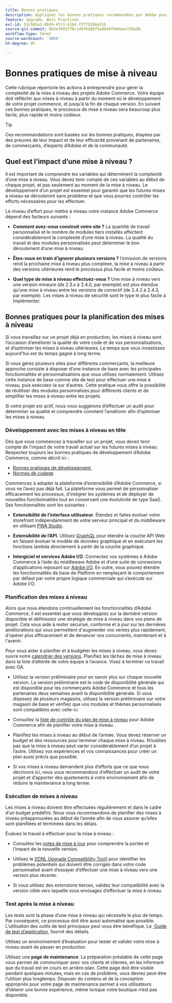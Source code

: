 ```yaml
---
title: Bonnes pratiques
description: Appliquez les bonnes pratiques recommandées par Adobe pour gérer le processus de mise à niveau de vos projets Adobe Commerce.
feature: Upgrade, Best Practices
exl-id: 53c505a3-8b99-4fc3-b1b4-f2f75208a51b
source-git-commit: 6b3afb93770c1d976dd975a484070e0aee730a98
workflow-type: tm+mt
source-wordcount: '1055'
ht-degree: 0%

---
```


# Bonnes pratiques de mise à niveau

Cette rubrique répertorie les actions à entreprendre pour gérer la complexité de la mise à niveau des projets Adobe Commerce. Votre équipe doit réfléchir aux mises à niveau à partir du moment où le développement de votre projet commence, et jusqu’à la fin de chaque version. En suivant ces bonnes pratiques, le processus de mise à niveau sera beaucoup plus facile, plus rapide et moins coûteux.

>[!TIP]
>
>Ces recommandations sont basées sur les bonnes pratiques, étayées par des preuves de leur impact et de leur efficacité provenant de partenaires, de commerçants, d’experts d’Adobe et de la communauté.

## Quel est l’impact d’une mise à niveau ?

Il est important de comprendre les variables qui déterminent la complexité d’une mise à niveau. Vous devez tenir compte de ces variables au début de chaque projet, et pas seulement au moment de la mise à niveau. Le développement d’un projet est essentiel pour garantir que les futures mises à niveau se dérouleront sans problème et que vous pourrez contrôler les efforts nécessaires pour les effectuer.

Le niveau d’effort pour mettre à niveau votre instance Adobe Commerce dépend des facteurs suivants :

- **Comment avez-vous construit votre site ?** La quantité de travail personnalisé et le nombre de modules tiers installés affectent considérablement la complexité d’une mise à niveau. La qualité du travail et des modules personnalisés peut déterminer le bon déroulement d’une mise à niveau.

- **Êtes-vous en train d’ignorer plusieurs versions ?** l’omission de versions rend la prochaine mise à niveau plus complexe, la mise à niveau à partir des versions ultérieures rend le processus plus facile et moins coûteux.

- **Quel type de mise à niveau effectuez-vous ?** Une mise à niveau vers une version mineure (de 2.3.x à 2.4.0, par exemple) est plus étendue qu’une mise à niveau entre les versions de correctif (de 2.4.2 à 2.4.3, par exemple). Les mises à niveau de sécurité sont le type le plus facile à implémenter.

## Bonnes pratiques pour la planification des mises à niveau

Si vous travaillez sur un projet déjà en production, les mises à niveau sont l’occasion d’améliorer la qualité de votre code et de vos personnalisations, et d’optimiser les mises à niveau ultérieures. Le temps que vous investissez aujourd&#39;hui est du temps gagné à long terme.

Si vous gérez plusieurs sites pour différents commerçants, la meilleure approche consiste à disposer d’une instance de base avec les principales fonctionnalités et personnalisations que vous utilisez normalement. Utilisez cette instance de base comme site de test pour effectuer une mise à niveau, puis exécutez-la sur d’autres. Cette pratique vous offre la possibilité de réutiliser des modules personnalisés pour différents clients et de simplifier les mises à niveau entre les projets.

Si votre projet est actif, nous vous suggérons d’effectuer un audit pour déterminer sa qualité et comprendre comment l’améliorer afin d’optimiser les mises à niveau.

### Développement avec les mises à niveau en tête

Dès que vous commencez à travailler sur un projet, vous devez tenir compte de l’impact de votre travail actuel sur les futures mises à niveau. Respectez toujours les bonnes pratiques de développement d’Adobe Commerce, comme décrit ici :

- [&#x200B; Bonnes pratiques de développement &#x200B;](https://developer.adobe.com/commerce/php/best-practices/)
- [Normes de codage](https://developer.adobe.com/commerce/php/coding-standards/)

Commencez à adopter la plateforme d’extensibilité d’Adobe Commerce, si vous ne l’avez pas déjà fait. La plateforme vous permet de personnaliser efficacement les processus, d’intégrer les systèmes et de déployer de nouvelles fonctionnalités tout en conservant une évolutivité de type SaaS. Ses fonctionnalités sont les suivantes :

- **Extensibilité de l’interface utilisateur**. Étendez et faites évoluer votre storefront indépendamment de votre serveur principal et du middleware en utilisant [PWA Studio](https://developer.adobe.com/commerce/pwa-studio/).

- **Extensibilité de l’API**. Utilisez [GraphQL](https://developer.adobe.com/commerce/webapi/graphql/index.html) pour étendre la couche API Web en faisant évoluer le modèle de données graphique et en exécutant les fonctions lambda directement à partir de la couche graphique.

- **Intergiciel et services Adobe I/O**. Connectez vos systèmes à Adobe Commerce à l’aide du middleware Adobe et d’une suite de connexions d’applications reposant sur [Adobe I/O](https://www.adobe.io/). En outre, vous pouvez étendre les fonctionnalités de base de Platform en remplaçant le comportement par défaut par votre propre logique commerciale qui s’exécute sur Adobe I/O.

### Planification des mises à niveau

Alors que nous étendons continuellement les fonctionnalités d’Adobe Commerce, il est essentiel que vous développiez sur la dernière version disponible et définissiez une stratégie de mise à niveau dans vos plans de projet. Cela vous aide à rester sécurisé, conforme et à jour sur les dernières améliorations qui vous permettent d&#39;augmenter vos ventes plus rapidement, d&#39;opérer plus efficacement et de devancer vos concurrents, maintenant et à l&#39;avenir.

Pour vous aider à planifier et à budgéter les mises à niveau, vous devez suivre notre [calendrier des versions](https://experienceleague.adobe.com/fr/docs/commerce-operations/release/planning/schedule). Planifiez les tâches de mise à niveau dans la liste d’attente de votre équipe à l’avance. Visez à terminer ce travail avec GA.

- Utilisez la version préliminaire pour en savoir plus sur chaque nouvelle version. La version préliminaire est le code de disponibilité générale qui est disponible pour les commerçants Adobe Commerce et tous les partenaires deux semaines avant la disponibilité générale. Si vous disposez de plusieurs magasins, utilisez la version préliminaire sur votre magasin de base et vérifiez que vos modules et thèmes personnalisés sont compatibles avec celle-ci.

- Consultez la [liste de contrôle du plan de mise à niveau](https://experienceleague.adobe.com/fr/docs/commerce-operations/implementation-playbook/best-practices/maintenance/upgrade-checklist) pour Adobe Commerce afin de planifier votre mise à niveau.

- Planifiez les mises à niveau au début de l’année. Vous devez réserver un budget et des ressources pour terminer chaque mise à niveau. N’oubliez pas que la mise à niveau peut varier considérablement d’un projet à l’autre. Utilisez vos expériences et vos connaissances pour créer un plan aussi précis que possible.

- Si vos mises à niveau demandent plus d’efforts que ce que nous décrivons ici, nous vous recommandons d’effectuer un audit de votre projet et d’apporter des ajustements à votre environnement afin de réduire la maintenance à long terme.

### Exécution de mises à niveau

Les mises à niveau doivent être effectuées régulièrement et dans le cadre d’un budget prédéfini. Nous vous recommandons de planifier des mises à niveau préapprouvées au début de l’année afin de vous assurer qu’elles sont planifiées et terminées dans les délais.

Évaluez le travail à effectuer pour la mise à niveau :

- Consultez les [notes de mise à jour](https://experienceleague.adobe.com/fr/docs/commerce-operations/release/notes/overview) pour comprendre la portée et l’impact de la nouvelle version.

- Utilisez le [[!DNL Upgrade Compatibility Tool]](../upgrade-compatibility-tool/overview.md) pour identifier les problèmes potentiels qui doivent être corrigés dans votre code personnalisé avant d’essayer d’effectuer une mise à niveau vers une version plus récente.

- Si vous utilisez des extensions tierces, validez leur compatibilité avec la version cible vers laquelle vous envisagez d’effectuer la mise à niveau.

### Test après la mise à niveau

Les tests sont la phase d’une mise à niveau qui nécessite le plus de temps. Par conséquent, ce processus doit être aussi automatisé que possible. L’utilisation des outils de test principaux peut vous être bénéfique. Le [&#x200B; Guide de test d’application &#x200B;](https://developer.adobe.com/commerce/testing/guide/) fournit des détails.

Utilisez un environnement d’évaluation pour tester et valider votre mise à niveau avant de passer en production.

Utilisez une **page de maintenance**. La préparation préalable de cette page vous permet de communiquer avec vos clients et clientes, en les informant que du travail est en cours en arrière-plan. Cette page doit être visible pendant quelques minutes, mais en cas de problème, vous devrez peut-être l’utiliser plus longtemps. Disposer du contenu et de la conception appropriés pour votre page de maintenance permet à vos utilisateurs d’obtenir une bonne expérience, même lorsque votre boutique n’est pas disponible.
